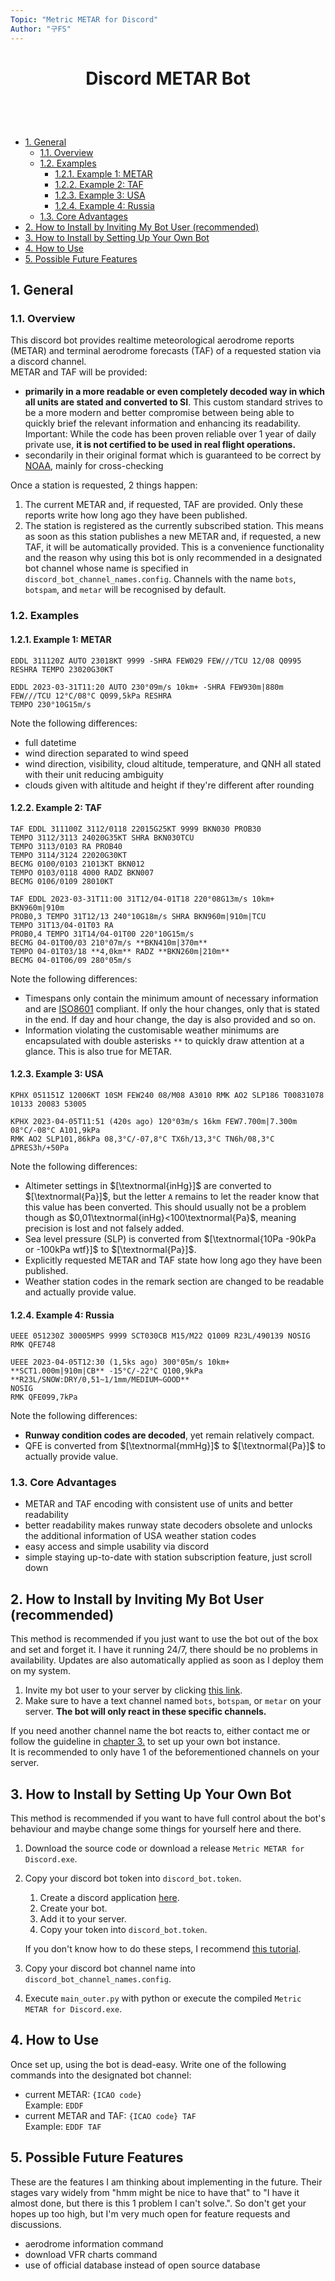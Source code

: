 ```yaml
---
Topic: "Metric METAR for Discord"
Author: "구FS"
---
```

<link href="./src/KFS/md_style.css" rel="stylesheet"></link>
<div id="global">

# <p style="text-align: center">Discord METAR Bot</p>
<br>
<br>

- [1. General](#1-general)
  - [1.1. Overview](#11-overview)
  - [1.2. Examples](#12-examples)
    - [1.2.1. Example 1: METAR](#121-example-1-metar)
    - [1.2.2. Example 2: TAF](#122-example-2-taf)
    - [1.2.3. Example 3: USA](#123-example-3-usa)
    - [1.2.4. Example 4: Russia](#124-example-4-russia)
  - [1.3. Core Advantages](#13-core-advantages)
- [2. How to Install by Inviting My Bot User (recommended)](#2-how-to-install-by-inviting-my-bot-user-recommended)
- [3. How to Install by Setting Up Your Own Bot](#3-how-to-install-by-setting-up-your-own-bot)
- [4. How to Use](#4-how-to-use)
- [5. Possible Future Features](#5-possible-future-features)

<div style="page-break-after: always;"></div>

## 1. General

### 1.1. Overview
This discord bot provides realtime meteorological aerodrome reports (METAR) and terminal aerodrome forecasts (TAF) of a requested station via a discord channel.  
METAR and TAF will be provided:

- **primarily in a more readable or even completely decoded way in which all units are stated and converted to SI**. This custom standard strives to be a more modern and better compromise between being able to quickly brief the relevant information and enhancing its readability.  
Important: While the code has been proven reliable over 1 year of daily private use, **it is not certified to be used in real flight operations.**
- secondarily in their original format which is guaranteed to be correct by [NOAA](https://tgftp.nws.noaa.gov/data/observations/metar/stations/), mainly for cross-checking

Once a station is requested, 2 things happen:

1. The current METAR and, if requested, TAF are provided. Only these reports write how long ago they have been published.
1. The station is registered as the currently subscribed station. This means as soon as this station publishes a new METAR and, if requested, a new TAF, it will be automatically provided. This is a convenience functionality and the reason why using this bot is only recommended in a designated bot channel whose name is specified in `discord_bot_channel_names.config`. Channels with the name `bots`, `botspam`, and `metar` will be recognised by default.

### 1.2. Examples

#### 1.2.1. Example 1: METAR
```
EDDL 311120Z AUTO 23018KT 9999 -SHRA FEW029 FEW///TCU 12/08 Q0995 RESHRA TEMPO 23020G30KT
```
```
EDDL 2023-03-31T11:20 AUTO 230°09m/s 10km+ -SHRA FEW930m|880m FEW///TCU 12°C/08°C Q099,5kPa RESHRA
TEMPO 230°10G15m/s
```

Note the following differences:
- full datetime
- wind direction separated to wind speed
- wind direction, visibility, cloud altitude, temperature, and QNH all stated with their unit reducing ambiguity
- clouds given with altitude and height if they're different after rounding

#### 1.2.2. Example 2: TAF
```
TAF EDDL 311100Z 3112/0118 22015G25KT 9999 BKN030 PROB30
TEMPO 3112/3113 24020G35KT SHRA BKN030TCU
TEMPO 3113/0103 RA PROB40
TEMPO 3114/3124 22020G30KT
BECMG 0100/0103 21013KT BKN012
TEMPO 0103/0118 4000 RADZ BKN007
BECMG 0106/0109 28010KT
```

```
TAF EDDL 2023-03-31T11:00 31T12/04-01T18 220°08G13m/s 10km+ BKN960m|910m
PROB0,3 TEMPO 31T12/13 240°10G18m/s SHRA BKN960m|910m|TCU
TEMPO 31T13/04-01T03 RA
PROB0,4 TEMPO 31T14/04-01T00 220°10G15m/s
BECMG 04-01T00/03 210°07m/s **BKN410m|370m**
TEMPO 04-01T03/18 **4,0km** RADZ **BKN260m|210m**
BECMG 04-01T06/09 280°05m/s
```

Note the following differences:
- Timespans only contain the minimum amount of necessary information and are [ISO8601](https://en.wikipedia.org/wiki/ISO_8601) compliant. If only the hour changes, only that is stated in the end. If day and hour change, the day is also provided and so on.
- Information violating the customisable weather minimums are encapsulated with double asterisks `**` to quickly draw attention at a glance. This is also true for METAR.

#### 1.2.3. Example 3: USA

```
KPHX 051151Z 12006KT 10SM FEW240 08/M08 A3010 RMK AO2 SLP186 T00831078 10133 20083 53005
```
```
KPHX 2023-04-05T11:51 (420s ago) 120°03m/s 16km FEW7.700m|7.300m 08°C/-08°C A101,9kPa
RMK AO2 SLP101,86kPa 08,3°C/-07,8°C TX6h/13,3°C TN6h/08,3°C ΔPRES3h/+50Pa
```

Note the following differences:
- Altimeter settings in $[\textnormal{inHg}]$ are converted to $[\textnormal{Pa}]$, but the letter `A` remains to let the reader know that this value has been converted. This should usually not be a problem though as $0,01\textnormal{inHg}<100\textnormal{Pa}$, meaning precision is lost and not falsely added.
- Sea level pressure (SLP) is converted from $[\textnormal{10Pa -90kPa or -100kPa wtf}]$ to $[\textnormal{Pa}]$.
- Explicitly requested METAR and TAF state how long ago they have been published.
- Weather station codes in the remark section are changed to be readable and actually provide value.

#### 1.2.4. Example 4: Russia

```
UEEE 051230Z 30005MPS 9999 SCT030CB M15/M22 Q1009 R23L/490139 NOSIG RMK QFE748
```
```
UEEE 2023-04-05T12:30 (1,5ks ago) 300°05m/s 10km+ **SCT1.000m|910m|CB** -15°C/-22°C Q100,9kPa
**R23L/SNOW:DRY/0,51~1/1mm/MEDIUM~GOOD**
NOSIG
RMK QFE099,7kPa
```

Note the following differences:
- **Runway condition codes are decoded**, yet remain relatively compact.
- QFE is converted from $[\textnormal{mmHg}]$ to $[\textnormal{Pa}]$ to actually provide value.

### 1.3. Core Advantages

- METAR and TAF encoding with consistent use of units and better readability
- better readability makes runway state decoders obsolete and unlocks the additional information of USA weather station codes
- easy access and simple usability via discord
- simple staying up-to-date with station subscription feature, just scroll down

<div style="page-break-after: always;"></div>

## 2. How to Install by Inviting My Bot User (recommended)

This method is recommended if you just want to use the bot out of the box and set and forget it. I have it running 24/7, there should be no problems in availability. Updates are also automatically applied as soon as I deploy them on my system.

1. Invite my bot user to your server by clicking [this link](https://discordapp.com/oauth2/authorize?&client_id=935809227660857375&scope=bot).
1. Make sure to have a text channel named `bots`, `botspam`, or `metar` on your server. **The bot will only react in these specific channels.**  

If you need another channel name the bot reacts to, either contact me or follow the guideline in [chapter 3.](#3-how-to-install-by-setting-up-your-own-bot) to set up your own bot instance.  
It is recommended to only have 1 of the beforementioned channels on your server.

## 3. How to Install by Setting Up Your Own Bot

This method is recommended if you want to have full control about the bot's behaviour and maybe change some things for yourself here and there.

1. Download the source code or download a release `Metric METAR for Discord.exe`.
1. Copy your discord bot token into `discord_bot.token`.
    1. Create a discord application [here](https://discord.com/developers/applications).
    1. Create your bot.
    1. Add it to your server.
    1. Copy your token into `discord_bot.token`.

   If you don't know how to do these steps, I recommend [this tutorial](https://www.writebots.com/discord-bot-token/).
1. Copy your discord bot channel name into `discord_bot_channel_names.config`.
1. Execute `main_outer.py` with python or execute the compiled `Metric METAR for Discord.exe`.

## 4. How to Use

Once set up, using the bot is dead-easy. Write one of the following commands into the designated bot channel:
- current METAR: `{ICAO code}`  
  Example: `EDDF`
- current METAR and TAF: `{ICAO code} TAF`  
  Example: `EDDF TAF`

<div style="page-break-after: always;"></div>

## 5. Possible Future Features

These are the features I am thinking about implementing in the future. Their stages vary widely from "hmm might be nice to have that" to "I have it almost done, but there is this 1 problem I can't solve.". So don't get your hopes up too high, but I'm very much open for feature requests and discussions.

- aerodrome information command
- download VFR charts command
- use of official database instead of open source database

</div>